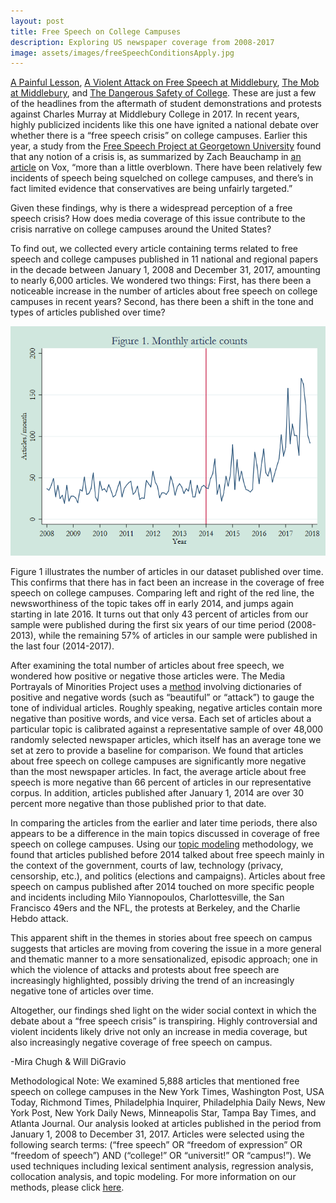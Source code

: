 ```yaml
---
layout: post
title: Free Speech on College Campuses
description: Exploring US newspaper coverage from 2008-2017
image: assets/images/freeSpeechConditionsApply.jpg
---
```


<a href="https://www.newcriterion.com/issues/2017/4/a-painful-lesson"><u>A Painful Lesson</u></a>, <a href="https://www.theatlantic.com/politics/archive/2017/03/middlebury-free-speech-violence/518667/"><u>A Violent Attack on Free Speech at Middlebury</u></a>, <a href="https://www.wsj.com/articles/the-mob-at-middlebury-1488586505"><u>The Mob at Middlebury</u></a>, and <a href="https://www.nytimes.com/2017/03/11/opinion/sunday/the-dangerous-safety-of-college.html?_r=0"><u>The Dangerous Safety of College</u></a>. These are just a few of the headlines from the aftermath of student demonstrations and protests against Charles Murray at Middlebury College in 2017. In recent years, highly publicized incidents like this one have ignited a national debate over whether there is a “free speech crisis” on college campuses. Earlier this year, a study from the <a href="https://freespeechproject.georgetown.edu/"><u>Free Speech Project at Georgetown University</u></a> found that any notion of a crisis is, as summarized by Zach Beauchamp in <a href="https://www.vox.com/policy-and-politics/2018/8/3/17644180/political-correctness-free-speech-liberal-data-georgetown"><u>an article</u></a> on Vox, “more than a little overblown. There have been relatively few incidents of speech being squelched on college campuses, and there’s in fact limited evidence that conservatives are being unfairly targeted.”

Given these findings, why is there a widespread perception of a free speech crisis? How does media coverage of this issue contribute to the crisis narrative on college campuses around the United States?

To find out, we collected every article containing terms related to free speech and college campuses published in 11 national and regional papers in the decade between January 1, 2008 and December 31, 2017, amounting to nearly 6,000 articles. We wondered two things: First, has there been a noticeable increase in the number of articles about free speech on college campuses in recent years? Second, has there been a shift in the tone and types of articles published over time?

<p class="aligncenter">
 <img src="/assets/images/FreeSpeechArticlesOvertime.png" alt="" class="graph-image">
 </p>
 <style>
.aligncenter {
    text-align: center;
}

@media screen and (max-width: 736px) {
    .graph-image {
        width:100% !important; 
    }
}
</style>

Figure 1 illustrates the number of articles in our dataset published over time. This confirms that there has in fact been an increase in the coverage of free speech on college campuses. Comparing left and right of the red line, the newsworthiness of the topic takes off in early 2014, and jumps again starting in late 2016. It turns out that only 43 percent of articles from our sample were published during the first six years of our time period (2008-2013), while the remaining 57% of articles in our sample were published in the last four (2014-2017).

After examining the total number of articles about free speech, we wondered how positive or negative those articles were. The Media Portrayals of Minorities Project uses a <a href="https://www.mediaandminorities.org/methods/"><u>method</u></a> involving dictionaries of positive and negative words (such as “beautiful” or “attack”) to gauge the tone of individual articles. Roughly speaking, negative articles contain more negative than positive words, and vice versa. Each set of articles about a particular topic is calibrated against a representative sample of over 48,000 randomly selected newspaper articles, which itself has an average tone we set at zero to provide a baseline for comparison. We found that articles about free speech on college campuses are significantly more negative than the most newspaper articles. In fact, the average article about free speech is more negative than 66 percent of articles in our representative corpus. In addition, articles published after January 1, 2014 are over 30 percent more negative than those published prior to that date.

In comparing the articles from the earlier and later time periods, there also appears to be a difference in the main topics discussed in coverage of free speech on college campuses. Using our <a href="https://www.mediaandminorities.org/methods/"><u>topic modeling</u></a> methodology, we found that articles published before 2014 talked about free speech mainly in the context of the government, courts of law, technology (privacy, censorship, etc.), and politics (elections and campaigns). Articles about free speech on campus published after 2014 touched on more specific people and incidents including Milo Yiannopoulos, Charlottesville, the San Francisco 49ers and the NFL, the protests at Berkeley, and the Charlie Hebdo attack.

This apparent shift in the themes in stories about free speech on campus suggests that articles are moving from covering the issue in a more general and thematic manner to a more sensationalized, episodic approach; one in which the violence of attacks and protests about free speech are increasingly highlighted, possibly driving the trend of an increasingly negative tone of articles over time.

Altogether, our findings shed light on the wider social context in which the debate about a “free speech crisis” is transpiring. Highly controversial and violent incidents likely drive not only an increase in media coverage, but also increasingly negative coverage of free speech on campus.

-Mira Chugh & Will DiGravio

Methodological Note: We examined 5,888 articles that mentioned free speech on college campuses in the New York Times, Washington Post, USA Today, Richmond Times, Philadelphia Inquirer, Philadelphia Daily News, New York Post, New York Daily News, Minneapolis Star, Tampa Bay Times, and Atlanta Journal. Our analysis looked at articles published in the period from January 1, 2008 to December 31, 2017. Articles were selected using the following search terms: (“free speech” OR “freedom of expression” OR “freedom of speech”) AND (“college!” OR “universit!” OR “campus!”). We used techniques including lexical sentiment analysis, regression analysis, collocation analysis, and topic modeling. For more information on our methods, please click <a href="https://www.mediaandminorities.org/methods/"><u>here</u></a>.
